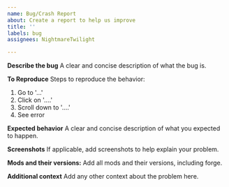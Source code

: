 ```yaml
---
name: Bug/Crash Report
about: Create a report to help us improve
title: ''
labels: bug
assignees: NightmareTwilight

---
```


**Describe the bug**
A clear and concise description of what the bug is.

**To Reproduce**
Steps to reproduce the behavior:
1. Go to '...'
2. Click on '....'
3. Scroll down to '....'
4. See error

**Expected behavior**
A clear and concise description of what you expected to happen.

**Screenshots**
If applicable, add screenshots to help explain your problem.

**Mods and their versions:**
Add all mods and their versions, including forge.

**Additional context**
Add any other context about the problem here.
